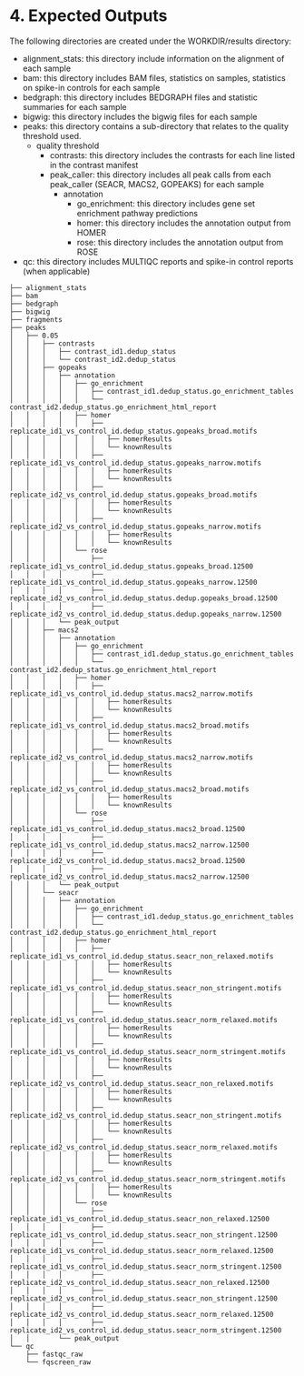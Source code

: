 # 4. Expected Outputs
The following directories are created under the WORKDIR/results directory:

- alignment_stats: this directory include information on the alignment of each sample
- bam: this directory includes BAM files, statistics on samples, statistics on spike-in controls for each sample
- bedgraph: this directory includes BEDGRAPH files and statistic summaries for each sample
- bigwig: this directory includes the bigwig files for each sample 
- peaks: this directory contains a sub-directory that relates to the quality threshold used.
    - quality threshold
        - contrasts: this directory includes the contrasts for each line listed in the contrast manifest
        - peak_caller: this directory includes all peak calls from each peak_caller (SEACR, MACS2, GOPEAKS) for each sample
            - annotation
                - go_enrichment: this directory includes gene set enrichment pathway predictions
                - homer: this directory includes the annotation output from HOMER
                - rose: this directory includes the annotation output from ROSE
- qc: this directory includes MULTIQC reports and spike-in control reports (when applicable)

```
├── alignment_stats
├── bam
├── bedgraph
├── bigwig
├── fragments
├── peaks
│   ├── 0.05
│   │   ├── contrasts
│   │   │   ├── contrast_id1.dedup_status
│   │   │   └── contrast_id2.dedup_status
│   │   ├── gopeaks
│   │   │   ├── annotation
│   │   │   │   ├── go_enrichment
│   │   │   │   │   ├── contrast_id1.dedup_status.go_enrichment_tables
│   │   │   │   │   └── contrast_id2.dedup_status.go_enrichment_html_report
│   │   │   │   ├── homer
│   │   │   │   │   ├── replicate_id1_vs_control_id.dedup_status.gopeaks_broad.motifs
│   │   │   │   │   │   ├── homerResults
│   │   │   │   │   │   └── knownResults
│   │   │   │   │   ├── replicate_id1_vs_control_id.dedup_status.gopeaks_narrow.motifs
│   │   │   │   │   │   ├── homerResults
│   │   │   │   │   │   └── knownResults
│   │   │   │   │   ├── replicate_id2_vs_control_id.dedup_status.gopeaks_broad.motifs
│   │   │   │   │   │   ├── homerResults
│   │   │   │   │   │   └── knownResults
│   │   │   │   │   ├── replicate_id2_vs_control_id.dedup_status.gopeaks_narrow.motifs
│   │   │   │   │   │   ├── homerResults
│   │   │   │   │   │   └── knownResults
│   │   │   │   └── rose
│   │   │   │       ├── replicate_id1_vs_control_id.dedup_status.gopeaks_broad.12500
│   │   │   │       ├── replicate_id1_vs_control_id.dedup_status.gopeaks_narrow.12500
│   │   │   │       ├── replicate_id2_vs_control_id.dedup_status.dedup.gopeaks_broad.12500
│   │   │   │       ├── replicate_id2_vs_control_id.dedup_status.dedup.gopeaks_narrow.12500
│   │   │   └── peak_output
│   │   ├── macs2
│   │   │   ├── annotation
│   │   │   │   ├── go_enrichment
│   │   │   │   │   ├── contrast_id1.dedup_status.go_enrichment_tables
│   │   │   │   │   └── contrast_id2.dedup_status.go_enrichment_html_report
│   │   │   │   ├── homer
│   │   │   │   │   ├── replicate_id1_vs_control_id.dedup_status.macs2_narrow.motifs
│   │   │   │   │   │   ├── homerResults
│   │   │   │   │   │   └── knownResults
│   │   │   │   │   ├── replicate_id1_vs_control_id.dedup_status.macs2_broad.motifs
│   │   │   │   │   │   ├── homerResults
│   │   │   │   │   │   └── knownResults
│   │   │   │   │   ├── replicate_id2_vs_control_id.dedup_status.macs2_narrow.motifs
│   │   │   │   │   │   ├── homerResults
│   │   │   │   │   │   └── knownResults
│   │   │   │   │   ├── replicate_id2_vs_control_id.dedup_status.macs2_broad.motifs
│   │   │   │   │   │   ├── homerResults
│   │   │   │   │   │   └── knownResults
│   │   │   │   └── rose
│   │   │   │       ├── replicate_id1_vs_control_id.dedup_status.macs2_broad.12500
│   │   │   │       ├── replicate_id1_vs_control_id.dedup_status.macs2_narrow.12500
│   │   │   │       ├── replicate_id2_vs_control_id.dedup_status.macs2_broad.12500
│   │   │   │       ├── replicate_id2_vs_control_id.dedup_status.macs2_narrow.12500
│   │   │   └── peak_output
│   │   └── seacr
│   │   │   ├── annotation
│   │   │   │   ├── go_enrichment
│   │   │   │   │   ├── contrast_id1.dedup_status.go_enrichment_tables
│   │   │   │   │   └── contrast_id2.dedup_status.go_enrichment_html_report
│   │   │   │   ├── homer
│   │   │   │   │   ├── replicate_id1_vs_control_id.dedup_status.seacr_non_relaxed.motifs
│   │   │   │   │   │   ├── homerResults
│   │   │   │   │   │   └── knownResults
│   │   │   │   │   ├── replicate_id1_vs_control_id.dedup_status.seacr_non_stringent.motifs
│   │   │   │   │   │   ├── homerResults
│   │   │   │   │   │   └── knownResults
│   │   │   │   │   ├── replicate_id1_vs_control_id.dedup_status.seacr_norm_relaxed.motifs
│   │   │   │   │   │   ├── homerResults
│   │   │   │   │   │   └── knownResults
│   │   │   │   │   ├── replicate_id1_vs_control_id.dedup_status.seacr_norm_stringent.motifs
│   │   │   │   │   │   ├── homerResults
│   │   │   │   │   │   └── knownResults
│   │   │   │   │   ├── replicate_id2_vs_control_id.dedup_status.seacr_non_relaxed.motifs
│   │   │   │   │   │   ├── homerResults
│   │   │   │   │   │   └── knownResults
│   │   │   │   │   ├── replicate_id2_vs_control_id.dedup_status.seacr_non_stringent.motifs
│   │   │   │   │   │   ├── homerResults
│   │   │   │   │   │   └── knownResults
│   │   │   │   │   ├── replicate_id2_vs_control_id.dedup_status.seacr_norm_relaxed.motifs
│   │   │   │   │   │   ├── homerResults
│   │   │   │   │   │   └── knownResults
│   │   │   │   │   ├── replicate_id2_vs_control_id.dedup_status.seacr_norm_stringent.motifs
│   │   │   │   │   │   ├── homerResults
│   │   │   │   │   │   └── knownResults
│   │   │   │   └── rose
│   │   │   │       ├── replicate_id1_vs_control_id.dedup_status.seacr_non_relaxed.12500
│   │   │   │       ├── replicate_id1_vs_control_id.dedup_status.seacr_non_stringent.12500
│   │   │   │       ├── replicate_id1_vs_control_id.dedup_status.seacr_norm_relaxed.12500
│   │   │   │       ├── replicate_id1_vs_control_id.dedup_status.seacr_norm_stringent.12500
│   │   │   │       ├── replicate_id2_vs_control_id.dedup_status.seacr_non_relaxed.12500
│   │   │   │       ├── replicate_id2_vs_control_id.dedup_status.seacr_non_stringent.12500
│   │   │   │       ├── replicate_id2_vs_control_id.dedup_status.seacr_norm_relaxed.12500
│   │   │   │       ├── replicate_id2_vs_control_id.dedup_status.seacr_norm_stringent.12500
│   │       └── peak_output
└── qc
    ├── fastqc_raw
    └── fqscreen_raw
```